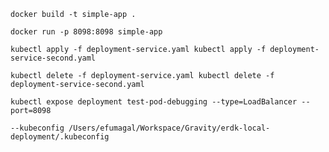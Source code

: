 `docker build -t simple-app .`

`docker run -p 8098:8098 simple-app`

`
kubectl apply -f deployment-service.yaml
kubectl apply -f deployment-service-second.yaml
`

`
kubectl delete -f deployment-service.yaml
kubectl delete -f deployment-service-second.yaml
`

`kubectl expose deployment test-pod-debugging --type=LoadBalancer --port=8098`


`--kubeconfig /Users/efumagal/Workspace/Gravity/erdk-local-deployment/.kubeconfig`